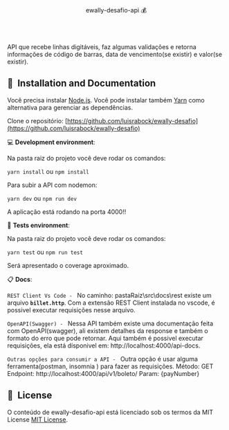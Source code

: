   

<br/>
<p align="center">
    ewally-desafio-api 💰
</p>

<br/>
<br/>

 
API que recebe linhas digitáveis, faz algumas validações e retorna informações de código de barras, data de vencimento(se existir) e valor(se existir).


## 🚀&nbsp; Installation and Documentation

Você precisa instalar  [Node.js](https://nodejs.org/en/download/).
Você pode instalar também [Yarn](https://yarnpkg.com/) como alternativa para gerenciar as dependências.

Clone o repositório: [https://github.com/luisrabock/ewally-desafio](https://github.com/luisrabock/ewally-desafio)

💻 **Development environment**:

Na pasta raiz do projeto você deve rodar os comandos:

```yarn install``` ou ```npm install```

Para subir a API com nodemon:

```yarn dev``` ou ```npm run dev```


A aplicação está rodando na porta 4000!!

🧪 **Tests environment**:

Na pasta raiz do projeto você deve rodar os comandos:

```yarn test``` ou ```npm run test```

Será apresentado o coverage aproximado.

📋 **Docs**:


```REST Client Vs Code - ```
No caminho: pastaRaiz\src\docs\rest existe um arquivo **`billet.http`**. Com a extensão REST Client instalada no vscode, é possivel executar requisições nesse arquivo.

```OpenAPI(Swagger) - ```
Nessa API também existe uma documentação feita com OpenAPI(swagger), ali existem detalhes da response e também o formato do erro que pode retornar. Aqui também é possivel executar requisições, ela está dísponivel em: http://localhost:4000/api-docs.

```Outras opções para consumir a API - ```
Outra opção é usar alguma ferramenta(postman, insomnia ) para fazer as requisições.
Método: GET
Endpoint: http://localhost:4000/api/v1/boleto/
Param: {payNumber}


## 📘&nbsp; License
O conteúdo de ewally-desafio-api está licenciado sob os termos da MIT License [MIT License](LICENSE).